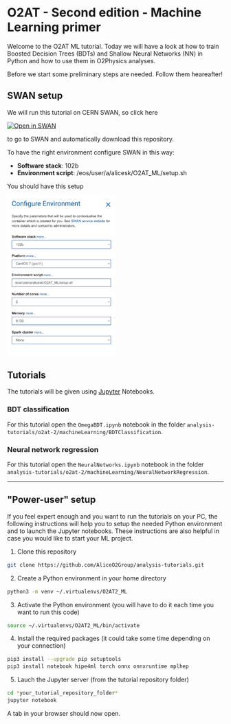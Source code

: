 # O2AT - Second edition - Machine Learning primer

Welcome to the O2AT ML tutorial. Today we will have a look at how to train Boosted Decision Trees (BDTs) and Shallow Neural Networks (NN) in Python and how to use them in O2Physics analyses.

Before we start some preliminary steps are needed. Follow them heareafter!

## SWAN setup

We will run this tutorial on CERN SWAN, so click here

[![Open in SWAN](https://swanserver.web.cern.ch/swanserver/images/badge_swan_white_150.png)](https://cern.ch/swanserver/cgi-bin/go?projurl=https://github.com/AliceO2Group/analysis-tutorials.git)

to go to SWAN and automatically download this repository.

To have the right environment configure SWAN in this way:

- **Software stack**: 102b
- **Environment script**: /eos/user/a/alicesk/O2AT_ML/setup.sh

You should have this setup

<img src="img/swan_configuration_highlight.png" alt= “swan_conf” width="50%">

## Tutorials

The tutorials will be given using [Jupyter](https://jupyter.org/) Notebooks.

### BDT classification

For this tutorial open the `OmegaBDT.ipynb` notebook in the folder `analysis-tutorials/o2at-2/machineLearning/BDTClassification`.

### Neural network regression

For this tutorial open the `NeuralNetworks.ipynb` notebook in the folder `analysis-tutorials/o2at-2/machineLearning/NeuralNetworkRegression`.

---

## "Power-user" setup

If you feel expert enough and you want to run the tutorials on your PC, the following instructions will help you to setup the needed Python environment and to launch the Jupyter notebooks. These instructions are also helpful in case you would like to start your ML project.

1. Clone this repository

```bash
git clone https://github.com/AliceO2Group/analysis-tutorials.git
```

2. Create a Python environment in your home directory

```bash
python3 -m venv ~/.virtualenvs/O2AT2_ML
```

3. Activate the Python environment (you will have to do it each time you want to run this code)

```bash
source ~/.virtualenvs/O2AT2_ML/bin/activate
```

4. Install the required packages (it could take some time depending on your connection)

```bash
pip3 install --upgrade pip setuptools
pip3 install notebook hipe4ml torch onnx onnxruntime mplhep
```

5. Lauch the Jupyter server (from the tutorial repository folder)

```bash
cd *your_tutorial_repository_folder*
jupyter notebook
```

A tab in your browser should now open.
